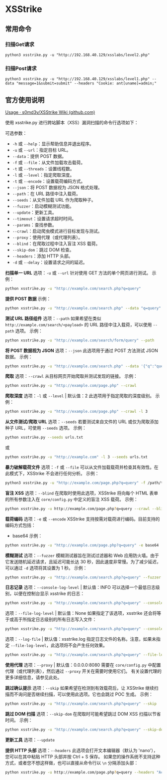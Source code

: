 # XSStrike

## 常用命令

### 扫描Get请求

```shell
python3 xsstrike.py -u "http://192.168.40.129/xsslabs/level2.php"
```

### 扫描Post请求

```shell
python3 xsstrike.py -u "http://192.168.40.129/xsslabs/level1.php" --data "message=1&submit=submit" --headers "Cookie: ant[uname]=admin;"
```

## 官方使用说明

[Usage · s0md3v/XSStrike Wiki (github.com)](https://github.com/s0md3v/XSStrike/wiki/Usage)

使用 xsstrike.py 进行跨站脚本（XSS）漏洞扫描的命令行选项如下：

可选参数：
- `-h` 或 `--help`：显示帮助信息并退出程序。
- `-u` 或 `--url`：指定目标 URL。
- `--data`：提供 POST 数据。
- `-f` 或 `--file`：从文件加载攻击载荷。
- `-t` 或 `--threads`：设置线程数。
- `-l` 或 `--level`：指定爬取深度。
- `-t` 或 `--encode`：设置载荷编码方式。
- `--json`：将 POST 数据视为 JSON 格式处理。
- `--path`：在 URL 路径中注入载荷。
- `--seeds`：从文件加载 URL 作为爬取种子。
- `--fuzzer`：启动模糊测试功能。
- `--update`：更新工具。
- `--timeout`：设置请求超时时间。
- `--params`：查找参数。
- `--crawl`：启动爬虫模式进行目标发现与测试。
- `--proxy`：使用代理（或代理列表）。
- `--blind`：在爬取过程中注入盲注 XSS 载荷。
- `--skip-dom`：跳过 DOM 检查。
- `--headers`：添加 HTTP 头部。
- `-d` 或 `--delay`：设置请求之间的延迟。

**扫描单一 URL**
选项：`-u` 或 `--url`
针对使用 GET 方法的单个网页进行测试。
示例：

```bash
python xsstrike.py -u "http://example.com/search.php?q=query"
```

**提供 POST 数据**
示例：

```bash
python xsstrike.py -u "http://example.com/search.php" --data "q=query"
```

**测试 URL 路径组件**
选项：`--path`
如果希望在类似 `http://example.com/search/<payload>` 的 URL 路径中注入载荷，可以使用 `--path` 选项。
示例：

```bash
python xsstrike.py -u "http://example.com/search/form/query" --path
```

**将 POST 数据视为 JSON**
选项：`--json`
此选项用于通过 POST 方法测试 JSON 数据。
示例：

```bash
python xsstrike.py -u "http://example.com/search.php" --data '{"q":"query"}' --json
```

**爬取**
选项：`--crawl`
从目标网页开始爬取并测试发现的链接。
示例：

```bash
python xsstrike.py -u "http://example.com/page.php" --crawl
```

**爬取深度**
选项：`-l` 或 `--level` | 默认值：2
此选项用于指定爬取的深度级别。
示例：

```bash
python xsstrike.py -u "http://example.com/page.php" --crawl -l 3
```

**从文件测试/爬取 URL**
选项：`--seeds`
若要测试来自文件的 URL 或仅为爬取添加种子 URL，可使用 `--seeds` 选项。
示例：

```bash
python xsstrike.py --seeds urls.txt
```
或
```bash
python xsstrike.py -u "http://example.com" -l 3 --seeds urls.txt
```

**暴力破解载荷文件**
选项：`-f` 或 `--file`
可以从文件加载载荷并检查其有效性。在此模式下，XSStrike 不会进行任何分析。
示例：

```bash
python3 xsstrike.py -u "http://example.com/page.php?q=query" -f /path/to/file.txt
```

**盲注 XSS**
选项：`--blind`
在爬取时使用此选项，XSStrike 将向每个 HTML 表单的所有参数注入在 `core/config.py` 中定义的盲注 XSS 载荷。
示例：

```bash
python xsstrike.py -u http://example.com/page.php?q=query --crawl --blind
```

**载荷编码**
选项：`-e` 或 `--encode`
XSStrike 支持按需对载荷进行编码。目前支持的编码方式包括：

- base64
示例：
```bash
python xsstrike.py -u "http://example.com/page.php?q=query" -e base64
```

**模糊测试**
选项：`--fuzzer`
模糊测试器旨在测试过滤器和 Web 应用防火墙。由于它发送随机延迟请求，且延迟可能长达 30 秒，因此速度非常慢。为了减少延迟，可以通过 `-d` 选项将其设置为 1 秒。
示例：

```bash
python xsstrike.py -u "http://example.com/search.php?q=query" --fuzzer
```

**日志记录**
选项：`--console-log-level` | 默认值：INFO
可以选择一个最低日志级别，以便在控制台显示 xsstrike 的日志：

```bash
python xsstrike.py -u "http://example.com/search.php?q=query" --console-log-level WARNING
```

选项：`--file-log-level` | 默认值：None
如果指定了该选项，xsstrike 还会将等于或高于所指定日志级别的所有日志写入文件：

```bash
python xsstrike.py -u "http://example.com/search.php?q=query" --console-log-level DEBUG
```

选项：`--log-file` | 默认值：xsstrike.log
指定日志文件的名称。注意，如果未指定 `--file-log-level`，此选项将不会产生任何效果。
```bash
python xsstrike.py -u "http://example.com/search.php?q=query" --file-log-level INFO --log-file output.log
```

**使用代理**
选项：`--proxy` | 默认值：0.0.0.0:8080
需要在 `core/config.py` 中配置代理（或代理列表），然后通过 `--proxy` 开关在需要时使用它们。
有关设置代理的更多详细信息，请参见此处。

**跳过确认提示**
选项：`--skip`
如果希望在检测到有效载荷后，让 XSStrike 继续扫描而不询问是否继续扫描，可以使用此选项。它也会跳过 POC 生成。
示例：
```bash
python xsstrike.py -u "http://example.com/search.php?q=query" --skip
```

**跳过 DOM 扫描**
选项：`--skip-dom`
在爬取时可能希望跳过 DOM XSS 扫描以节省时间。
示例：
```bash
python xsstrike.py -u "http://example.com/search.php?q=query" --skip-dom
```

**更新工具**
选项：`--update`

**提供 HTTP 头部**
选项：`--headers`
此选项会打开文本编辑器（默认为 'nano'），您可以在其中粘贴 HTTP 头部并按 Ctrl + S 保存。
如果您的操作系统不支持这种方式，或者您不想这样做，也可以直接从命令行以 `\n` 分隔添加头部：

```bash
python xsstrike.py -u http://example.com/page.php?q=query --headers "Accept-Language: en-US\nCookie: null"
```